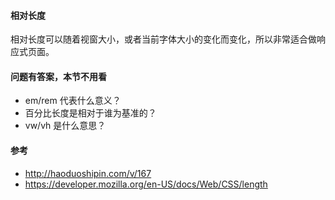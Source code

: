#### 相对长度

相对长度可以随着视窗大小，或者当前字体大小的变化而变化，所以非常适合做响应式页面。

#### 问题有答案，本节不用看

* em/rem 代表什么意义？
* 百分比长度是相对于谁为基准的？
* vw/vh 是什么意思？

#### 参考

* http://haoduoshipin.com/v/167
* https://developer.mozilla.org/en-US/docs/Web/CSS/length
